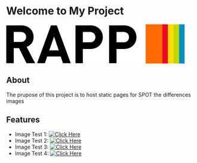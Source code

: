 # Welcome to My Project

![Project Logo](./rapp.jpg)

## About

The prupose of this project is to host static pages for SPOT the differences images

## Features

- Image Test 1: [![Click Here](https://img.shields.io/badge/Visit-Website-blue)]([https://example.com](https://khem03.github.io/rappioqawmailassessment/test1.html))
- Image Test 2: [![Click Here](https://img.shields.io/badge/Visit-Website-blue)]([https://example.com](https://khem03.github.io/rappioqawmailassessment/test2.html))
- Image Test 3: [![Click Here](https://img.shields.io/badge/Visit-Website-blue)]([https://example.com](https://khem03.github.io/rappioqawmailassessment/test3.html))
- Image Test 4: [![Click Here](https://img.shields.io/badge/Visit-Website-blue)]([[https://example.com](https://khem03.github.io/rappioqawmailassessment/test4.html)])
